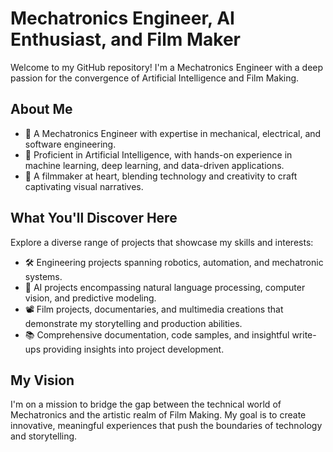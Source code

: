 # Mechatronics Engineer, AI Enthusiast, and Film Maker

Welcome to my GitHub repository! I'm a Mechatronics Engineer with a deep passion for the convergence of Artificial Intelligence and Film Making.

## About Me

- 🤖 A Mechatronics Engineer with expertise in mechanical, electrical, and software engineering.
- 🧠 Proficient in Artificial Intelligence, with hands-on experience in machine learning, deep learning, and data-driven applications.
- 🎥 A filmmaker at heart, blending technology and creativity to craft captivating visual narratives.

## What You'll Discover Here

Explore a diverse range of projects that showcase my skills and interests:

- 🛠️ Engineering projects spanning robotics, automation, and mechatronic systems.
- 🤖 AI projects encompassing natural language processing, computer vision, and predictive modeling.
- 📽️ Film projects, documentaries, and multimedia creations that demonstrate my storytelling and production abilities.
- 📚 Comprehensive documentation, code samples, and insightful write-ups providing insights into project development.

## My Vision

I'm on a mission to bridge the gap between the technical world of Mechatronics and the artistic realm of Film Making. My goal is to create innovative, meaningful experiences that push the boundaries of technology and storytelling.
